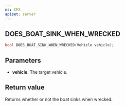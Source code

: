 ```yaml
---
ns: CFX
apiset: server
---
```

## DOES_BOAT_SINK_WHEN_WRECKED

```c
bool DOES_BOAT_SINK_WHEN_WRECKED(Vehicle vehicle);
```

## Parameters
* **vehicle**: The target vehicle.

## Return value
Returns whether or not the boat sinks when wrecked.